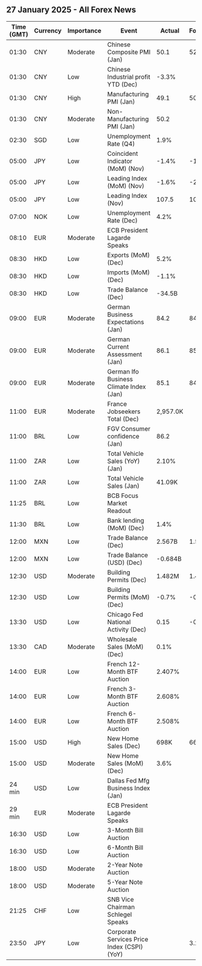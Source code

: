 ## 27 January 2025 - All Forex News

| Time (GMT) | Currency | Importance | Event | Actual | Forecast | Previous |
|------|----------|------------|-------|--------|----------|----------|
| 01:30 | CNY | Moderate | Chinese Composite PMI (Jan) | 50.1 | 52.1 | 52.2 |
| 01:30 | CNY | Low | Chinese Industrial profit YTD (Dec) | -3.3% |  | -4.7% |
| 01:30 | CNY | High | Manufacturing PMI (Jan) | 49.1 | 50.1 | 50.1 |
| 01:30 | CNY | Moderate | Non-Manufacturing PMI (Jan) | 50.2 |  | 52.2 |
| 02:30 | SGD | Low | Unemployment Rate (Q4) | 1.9% |  | 1.9% |
| 05:00 | JPY | Low | Coincident Indicator (MoM) (Nov) | -1.4% | -1.5% | 2.8% |
| 05:00 | JPY | Low | Leading Index (MoM) (Nov) | -1.6% | -2.1% | 0.2% |
| 05:00 | JPY | Low | Leading Index (Nov) | 107.5 | 107.0 | 109.1 |
| 07:00 | NOK | Low | Unemployment Rate (Dec) | 4.2% |  | 3.7% |
| 08:10 | EUR | Moderate | ECB President Lagarde Speaks |  |  |  |
| 08:30 | HKD | Low | Exports (MoM) (Dec) | 5.2% |  | 2.1% |
| 08:30 | HKD | Low | Imports (MoM) (Dec) | -1.1% |  | 5.7% |
| 08:30 | HKD | Low | Trade Balance (Dec) | -34.5B |  | -43.4B |
| 09:00 | EUR | Moderate | German Business Expectations (Jan) | 84.2 | 84.2 | 84.4 |
| 09:00 | EUR | Moderate | German Current Assessment (Jan) | 86.1 | 85.4 | 85.1 |
| 09:00 | EUR | Moderate | German Ifo Business Climate Index (Jan) | 85.1 | 84.9 | 84.7 |
| 11:00 | EUR | Moderate | France Jobseekers Total (Dec) | 2,957.0K |  | 2,935.0K |
| 11:00 | BRL | Low | FGV Consumer confidence (Jan) | 86.2 |  | 91.3 |
| 11:00 | ZAR | Low | Total Vehicle Sales (YoY) (Jan) | 2.10% |  | 2.10% |
| 11:00 | ZAR | Low | Total Vehicle Sales (Jan) | 41.09K |  | 41.09K |
| 11:25 | BRL | Low | BCB Focus Market Readout |  |  |  |
| 11:30 | BRL | Low | Bank lending (MoM) (Dec) | 1.4% |  | 1.0% |
| 12:00 | MXN | Low | Trade Balance (Dec) | 2.567B | 1.500B | -0.133B |
| 12:00 | MXN | Low | Trade Balance (USD) (Dec) | -0.684B |  | -0.690B |
| 12:30 | USD | Moderate | Building Permits (Dec) | 1.482M | 1.483M | 1.493M |
| 12:30 | USD | Low | Building Permits (MoM) (Dec) | -0.7% | -0.7% | 5.2% |
| 13:30 | USD | Low | Chicago Fed National Activity (Dec) | 0.15 | -0.06 | -0.01 |
| 13:30 | CAD | Moderate | Wholesale Sales (MoM) (Dec) | 0.1% |  | -0.2% |
| 14:00 | EUR | Low | French 12-Month BTF Auction | 2.407% |  | 2.408% |
| 14:00 | EUR | Low | French 3-Month BTF Auction | 2.608% |  | 2.633% |
| 14:00 | EUR | Low | French 6-Month BTF Auction | 2.508% |  | 2.532% |
| 15:00 | USD | High | New Home Sales (Dec) | 698K | 669K | 674K |
| 15:00 | USD | Moderate | New Home Sales (MoM) (Dec) | 3.6% |  | 9.6% |
| 24 min | USD | Low | Dallas Fed Mfg Business Index (Jan) |  |  | 3.4 |
| 29 min | EUR | Moderate | ECB President Lagarde Speaks |  |  |  |
| 16:30 | USD | Low | 3-Month Bill Auction |  |  | 4.215% |
| 16:30 | USD | Low | 6-Month Bill Auction |  |  | 4.165% |
| 18:00 | USD | Moderate | 2-Year Note Auction |  |  | 4.335% |
| 18:00 | USD | Moderate | 5-Year Note Auction |  |  | 4.478% |
| 21:25 | CHF | Low | SNB Vice Chairman Schlegel Speaks |  |  |  |
| 23:50 | JPY | Low | Corporate Services Price Index (CSPI) (YoY) |  | 3.2% | 3.0% |
